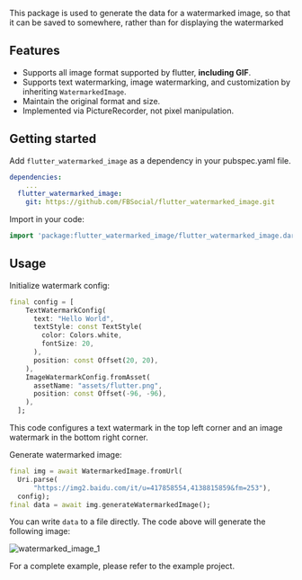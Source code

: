 This package is used to generate the data for a watermarked image, so that it can be saved to somewhere, rather than for displaying the watermarked

## Features

- Supports all image format supported by flutter, **including GIF**.
- Supports text watermarking, image watermarking, and customization by inheriting `WatermarkedImage`.
- Maintain the original format and size.
- Implemented via PictureRecorder, not pixel manipulation.

## Getting started

Add `flutter_watermarked_image` as a dependency in your pubspec.yaml file.

```yaml
dependencies:
	...
  flutter_watermarked_image:
    git: https://github.com/FBSocial/flutter_watermarked_image.git
```

Import in your code:

```dart
import 'package:flutter_watermarked_image/flutter_watermarked_image.dart';
```

## Usage

Initialize watermark config:

```dart
final config = [
    TextWatermarkConfig(
      text: "Hello World",
      textStyle: const TextStyle(
        color: Colors.white,
        fontSize: 20,
      ),
      position: const Offset(20, 20),
    ),
    ImageWatermarkConfig.fromAsset(
      assetName: "assets/flutter.png",
      position: const Offset(-96, -96),
    ),
  ];
```

This code configures a text watermark in the top left corner and an image watermark in the bottom right corner.

Generate watermarked image:

```dart
final img = await WatermarkedImage.fromUrl(
  Uri.parse(
      "https://img2.baidu.com/it/u=417858554,4138815859&fm=253"),
  config);
final data = await img.generateWatermarkedImage();
```

You can write `data` to a file directly. The code above will generate the following image:

![watermarked_image_1](https://github.com/FBSocial/flutter_watermarked_image/assets/48704743/30dcb1f4-d142-458a-a2fa-d1974e4db093)

For a complete example, please refer to the example project.
